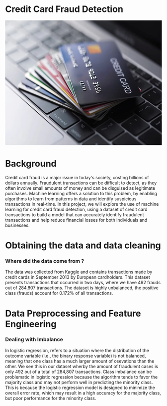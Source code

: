 # Credit Card Fraud Detection

<img src="./Images/credit-card-fraud-boom-pandemic.jpg.webp" alt="My Image" width="800" height="400">


# Background

Credit card fraud is a major issue in today's society, costing billions of dollars annually. Fraudulent transactions can be difficult to detect, as they often involve small amounts of money and can be disguised as legitimate purchases. Machine learning offers a solution to this problem, by enabling algorithms to learn from patterns in data and identify suspicious transactions in real-time. In this project, we will explore the use of machine learning for credit card fraud detection, using a dataset of credit card transactions to build a model that can accurately identify fraudulent transactions and help reduce financial losses for both individuals and businesses.


# Obtaining the data and data cleaning 

### Where did the data come from ?

The data was collected from Kaggle and contains transactions made by credit cards in September 2013 by European cardholders. This dataset presents transactions that occurred in two days, where we have 492 frauds out of 284,807 transactions. The dataset is highly unbalanced, the positive class (frauds) account for 0.172% of all transactions.


# Data Preprocessing and Feature Engineering

### Dealing with Imbalance

In logistic regression, refers to a situation where the distribution of the outcome variable (i.e., the binary response variable) is not balanced, meaning that one class has a much larger amount of osevations than the other. We see this in our dataset wherby the amount of fraudulent cases is only 492 out of a total of 284,807 transactions. Class imbalance can be problematic in logistic regression because the algorithm tends to favor the majority class and may not perform well in predicting the minority class. This is because the logistic regression model is designed to minimize the overall error rate, which may result in a high accuracy for the majority class, but poor performance for the minority class.
